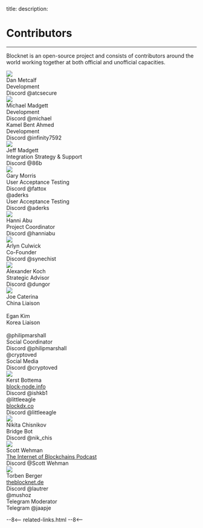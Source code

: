 title: 
description:

# Contributors

---

Blocknet is an open-source project and consists of contributors around the world working together at both official and unofficial capacities.



<div id="contributor-group">

<!-- contributor template -->
<!--
<div class="contributor">
	<div class="fa fa-user-circle" aria-hidden="true"></div>
	<div class="img-round"><img src="/img/contributors/[image-name]"></div>
	<div class="name">[name]
		<a href="" target="_blank"><i class="fa fa-linkedin-square fa-1x" aria-hidden="true"></i></a>
	</div>
	<div class="title">[title]</div>
	<div class="platform">Discord <span class="handle">[handle]</span></div>
</div> 
-->

<div class="contributor">
	<div class="img-round"><img src="/img/contributors/dan-metcalf.jpg"></div>
	<div class="name">Dan Metcalf&nbsp;&nbsp;
		<a href="https://www.linkedin.com/in/dan-metcalf-b821a812/" target="_blank"><i class="fa fa-linkedin-square" aria-hidden="true"></i></a>
	</div>
	<div class="title">Development</div>
	<div class="platform">Discord <span class="handle">@atcsecure</span></div>
</div>

<div class="contributor">
	<div class="img-round"><img src="/img/contributors/michael-madgett.jpg"></div>
	<div class="name">Michael Madgett&nbsp;&nbsp;
		<a href="https://www.linkedin.com/in/mmadgett/" target="_blank"><i class="fa fa-linkedin-square" aria-hidden="true"></i></a>
	</div>
	<div class="title">Development</div>
	<div class="platform">Discord <span class="handle">@michael</span></div>
</div>

<div class="contributor">
	<div class="fa fa-user-circle" aria-hidden="true"></div>
	<div class="name">Kamel Bent Ahmed&nbsp;&nbsp;
		<a href="https://www.linkedin.com/in/kamel-bent-ahmed-66211b13/" target="_blank"><i class="fa fa-linkedin-square" aria-hidden="true"></i></a>
	</div>
	<div class="title">Development</div>
	<div class="platform">Discord <span class="handle">@infinity7592</span></div>
</div>

<div class="contributor">
	<div class="img-round"><img src="/img/contributors/jeff-madgett.jpg"></div>
	<div class="name">Jeff Madgett&nbsp;&nbsp;
		<a href="https://www.linkedin.com/in/jeff-madgett/" target="_blank"><i class="fa fa-linkedin-square fa-1x" aria-hidden="true"></i></a>
	</div>
	<div class="title">Integration Strategy & Support</div>
	<div class="platform">Discord <span class="handle">@86b</span></div>
</div>

<div class="contributor">
	<div class="img-round"><img src="/img/contributors/gary-morris.jpg"></div>
	<div class="name">Gary Morris&nbsp;&nbsp;
		<a href="https://www.linkedin.com/in/fattox/" target="_blank"><i class="fa fa-linkedin-square fa-1x" aria-hidden="true"></i></a>
	</div>
	<div class="title">User Acceptance Testing</div>
	<div class="platform">Discord <span class="handle">@fattox</span></div>
</div>

<div class="contributor">
	<div class="fa fa-user-circle" aria-hidden="true"></div>
	<div class="name">@aderks</div>
	<div class="title">User Acceptance Testing</div>
	<div class="platform">Discord <span class="handle">@aderks</span></div>
</div>

<div class="contributor">
	<div class="img-round"><img src="/img/contributors/hanni-abu.jpg"></div>
	<div class="name">Hanni Abu&nbsp;&nbsp;
		<a href="https://www.linkedin.com/in/hanni-abu-21731525/" target="_blank"><i class="fa fa-linkedin-square fa-1x" aria-hidden="true"></i></a>
	</div>
	<div class="title">Project Coordinator</div>
	<div class="platform">Discord <span class="handle">@hanniabu</span></div>
</div>

<div class="contributor">
	<div class="img-round"><img src="/img/contributors/arlyn-culwick.jpg"></div>
	<div class="name">Arlyn Culwick&nbsp;&nbsp;
		<a href="https://www.linkedin.com/in/arlynculwick/" target="_blank"><i class="fa fa-linkedin-square fa-1x" aria-hidden="true"></i></a>
	</div>
	<div class="title">Co-Founder</div>
	<div class="platform">Discord <span class="handle">@synechist</span></div>
</div>

<div class="contributor">
	<div class="img-round"><img src="/img/contributors/alexander-koch.jpg"></div>
	<div class="name">Alexander Koch&nbsp;&nbsp;
		<a href="https://www.linkedin.com/in/alexanderhkoch" target="_blank"><i class="fa fa-linkedin-square fa-1x" aria-hidden="true"></i></a>
	</div>
	<div class="title">Strategic Advisor</div>
	<div class="platform">Discord <span class="handle">@dungor</span></div>
</div>

<div class="contributor">
	<div class="img-round"><img src="/img/contributors/joe-caterina.jpg"></div>
	<div class="name">Joe Caterina&nbsp;&nbsp;
		<a href="https://www.linkedin.com/in/josephcaterina/" target="_blank"><i class="fa fa-linkedin-square fa-1x" aria-hidden="true"></i></a>
	</div>
	<div class="title">China Liaison</div>
	<div class="platform">&nbsp; <span class="handle"></span></div>
</div>

<div class="contributor">
	<div class="fa fa-user-circle" aria-hidden="true"></div>
	<div class="name">Egan Kim&nbsp;&nbsp;
		<a href="https://www.linkedin.com/in/josephcaterina/" target="_blank"><i class="fa fa-linkedin-square fa-1x" aria-hidden="true"></i></a>
	</div>
	<div class="title">Korea Liaison</div>
	<div class="platform">&nbsp; <span class="handle"></span></div>
</div>

<div class="contributor">
	<div class="fa fa-user-circle" aria-hidden="true"></div>
	<div class="name">@philipmarshall</div>
	<div class="title">Social Coordinator</div>
	<div class="platform">Discord <span class="handle">@philipmarshall</span></div>
</div>

<div class="contributor">
	<div class="fa fa-user-circle" aria-hidden="true"></div>
	<div class="name">@cryptoved</div>
	<div class="title">Social Media</div>
	<div class="platform">Discord <span class="handle">@cryptoved</span></div>
</div>

<div class="contributor">
	<div class="img-round"><img src="/img/contributors/kerst-bottema.jpg"></div>
	<div class="name">Kerst Bottema&nbsp;&nbsp;
		<a href="https://www.linkedin.com/in/kerst-bottema-436b4a26/" target="_blank"><i class="fa fa-linkedin-square fa-1x" aria-hidden="true"></i></a>
	</div>
	<div class="title"><a href="https://block-node.info/" target="_blank">block-node.info</a></div>
	<div class="platform">Discord <span class="handle">@ishkb1</span></div>
</div>

<div class="contributor">
	<div class="fa fa-user-circle" aria-hidden="true"></div>
	<div class="name">@littleeagle&nbsp;&nbsp;
		<a href="https://twitter.com/littleeagle20" target="_blank"><i class="fa fa-twitter-square fa-1x" aria-hidden="true"></i></a>
	</div>
	<div class="title"><a href="https://blockdx.co/" target="_blank">blockdx.co</a></div>
	<div class="platform">Discord <span class="handle">@littleeagle</span></div>
</div>

<div class="contributor"> 
	<div class="img-round"><img src="/img/contributors/nikita-chisnikov.jpg"></div>
	<div class="name">Nikita Chisnikov</div>
	<div class="title">Bridge Bot</div>
	<div class="platform">Discord <span class="handle">@nik_chis</span></div>
</div>

<div class="contributor">
	<div class="img-round"><img src="/img/contributors/scott-wehman.jpg"></div>
	<div class="name">Scott Wehman&nbsp;&nbsp;
		<a href="https://www.linkedin.com/in/scott-wehman-77a6293a/" target="_blank"><i class="fa fa-linkedin-square fa-1x" aria-hidden="true"></i></a>
	</div>
	<div class="title"><a href="https://internetofblockchains.libsyn.com/website" target="_blank">The Internet of Blockchains Podcast</a></div>
	<div class="platform">Discord <span class="handle">@Scott Wehman</span></div>
</div>

<div class="contributor">
	<div class="img-round"><img src="/img/contributors/torben-berger.jpg"></div>
	<div class="name">Torben Berger&nbsp;&nbsp;
		<a href="https://www.linkedin.com/in/torben-berger-8a01a0156/" target="_blank"><i class="fa fa-linkedin-square fa-1x" aria-hidden="true"></i></a>
	</div>
	<div class="title"><a href="http://theblocknet.de/" target="_blank">theblocknet.de</a></div>
	<div class="platform">Discord <span class="handle">@lautrer</span></div>
</div>
<div class="contributor">
	<div class="fa fa-user-circle" aria-hidden="true"></div>
	<div class="name">@mushoz</div>
	<div class="title">Telegram Moderator</div>
	<div class="platform">Telegram <span class="handle">@jaapje</span></div>
</div>

<!-- <div class="contributor">
	<div class="img-round"><img src="/img/contributors/arturo-martin.jpg"></div>
	<div class="name">Arturo Martin
		<a href="https://www.linkedin.com/in/arturomartindenicolas/" target="_blank"><i class="fa fa-linkedin-square fa-1x" aria-hidden="true"></i></a>
	</div>
	<div class="title">Development</div>
	<div class="platform">&nbsp;<span class="handle"></span></div>
</div> -->

<!-- <div class="contributor">
	<div class="img-round"><img src="/img/contributors/daniel-zorin.jpg"></div>
	<div class="name">Daniel Zorin
		<a href="https://www.linkedin.com/in/daniel-zorin-a9704647/" target="_blank"><i class="fa fa-linkedin-square fa-1x" aria-hidden="true"></i></a>
	</div>
	<div class="title">Development</div>
	<div class="platform">Discord <span class="handle">@jaun</span></div>
</div> -->

<!-- <div class="contributor">
	<div class="fa fa-user-circle" aria-hidden="true"></div>
	<div class="name">Vladimir</div>
	<div class="title">Development</div>
	<div class="platform">Discord <span class="handle">@corvaxx</span></div>
</div> -->

<!-- <div class="contributor">
	<div class="img-round"><img src="/img/contributors/boa.jpg"></div>
	<div class="name">@boa</div>
	<div class="title">Development</div>
	<div class="platform">Discord <span class="handle">@boa</span></div>
</div> -->

<!-- <div class="contributor">
	<div class="fa fa-user-circle" aria-hidden="true"></div>
	<div class="name">Andrey Lazarko</div>
	<div class="title">Development</div>
	<div class="platform">Discord <span class="handle">@xenix</span></div>
</div> -->

</div>

<!-- 
======= Start: Related Links Section =======
- This is the related links section at the bottom of each page.
- It lists the links in the relatedLinks array variable below.
	Example: relatedLinks = [{"name":"Blocknet Website","link":"https://blocknet.co"},{"name":"API Docs","link":"https://api.blocknet.co"}];
- If the array is empty, ie. relatedLinks = [], then the related links section will not be displayed.
related-links.html
- The template and logic for the related links section can be found in docs/snippets/related-links.html
- The base path is defaulted to docs/snippets/, which can be edited in the mkdocs.yml file
- The template and logic is linked with markdown_extensions: pymdownx.snippets
-->
<script type="text/javascript">
var relatedLinks = [];
</script>

--8<--
related-links.html
--8<-- 
<!-- 
======= End: Related Links Section ======= 
-->






